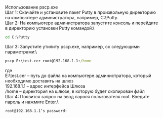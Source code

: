 Использование pscp.exe\
Шаг 1:    Скачайте и установите пакет Putty в произвольную директорию на компьютере администратора, например, С:\Putty.\
Шаг 2:    На компьютере администратора запустите консоль и перейдите в директорию установки Putty командой:\
```cmd
cd C:\Putty
```
Шаг 3:    Запустите утилиту pscp.exe, например, со следующими параметрами:\
```cmd
pscp E:\test.cer root@192.168.1.1:/home
```
где\
E:\test.cer – путь до файла на компьютере администратора, который необходимо доставить на шлюз\
192.168.1.1 – адрес интерфейса Шлюза\
/home – директория на шлюзе, в которую будет скопирован файл\
Шаг 4:    Появится запрос на ввод пароля пользователя root. Введите пароль и нажмите Enter.\
```cmd
root@192.168.1.1’s password:
```
